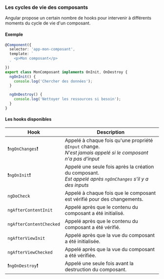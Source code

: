 ### Les cycles de vie des composants

Angular propose un certain nombre de hooks pour intervenir à différents moments du cycle de vie d'un composant.

#### Exemple

```typescript
@Component({
  selector: 'app-mon-composant',
  template: `
    <p>Mon composant</p>
  `
})
export class MonComposant implements OnInit, OnDestroy {
  ngOnInit() {
    console.log('Chercher des données');
  }

  ngOnDestroy() {
    console.log('Nettoyer les ressources si besoin');
  }
}
```

#### Les hooks disponibles


| Hook                                    | Description                                                                                                       |
|-----------------------------------------|-------------------------------------------------------------------------------------------------------------------|
| :exclamation:`ngOnChanges`:exclamation: | Appelé à chaque fois qu'une propriété `@Input` change. <br> _N'est jamais appelé si le composant n'a pas d'input_ |
| :exclamation:`ngOnInit`:exclamation:    | Appelé une seule fois après la création du composant. <br> _Est appelé après `ngOnChanges` s'il y a des inputs_   |
| `ngDoCheck`                             | Appelé à chaque fois que le composant est vérifié pour des changements.                                           |
| `ngAfterContentInit`                    | Appelé après que le contenu du composant a été initialisé.                                                        |
| `ngAfterContentChecked`                 | Appelé après que le contenu du composant a été vérifié.                                                           |
| `ngAfterViewInit`                       | Appelé après que la vue du composant a été initialisée.                                                           |
| `ngAfterViewChecked`                    | Appelé après que la vue du composant a été vérifiée.                                                              |
| :exclamation:`ngOnDestroy`:exclamation: | Appelé une seule fois avant la destruction du composant.                                                          |
